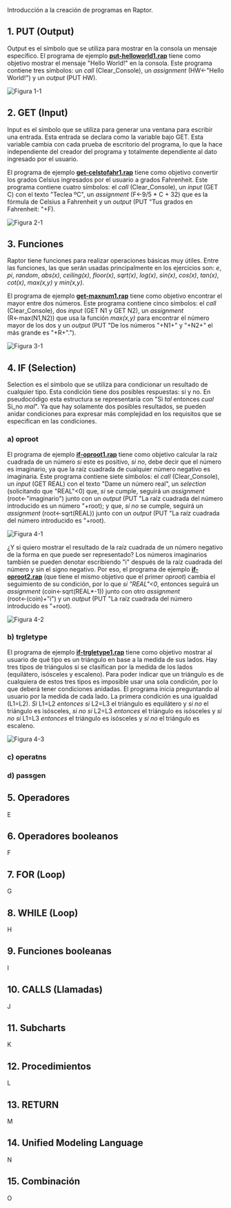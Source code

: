Introducción a la creación de programas en Raptor.

## 1. PUT (Output)
Output es el símbolo que se utiliza para mostrar en la consola un mensaje específico. El programa de ejemplo **[put-helloworld1.rap](put-helloworld1.rap)** tiene como objetivo mostrar el mensaje "Hello World!" en la consola. Este programa contiene tres símbolos: un _call_ (Clear_Console), un _assignment_ (HW←"Hello World!") y un _output_ (PUT HW).

![Figura 1-1](images/1-1.png?raw=true)

## 2. GET (Input)
Input es el símbolo que se utiliza para generar una ventana para escribir una entrada. Esta entrada se declara como la variable bajo GET. Esta variable cambia con cada prueba de escritorio del programa, lo que la hace independiente del creador del programa y totalmente dependiente al dato ingresado por el usuario. 

El programa de ejemplo **[get-celstofahr1.rap](get-celstofahr1.rap)** tiene como objetivo convertir los grados Celsius ingresados por el usuario a grados Fahrenheit. Este programa contiene cuatro símbolos: el _call_ (Clear_Console), un _input_ (GET C) con el texto "Teclea ºC", un _assignment_ (F←9/5 * C + 32) que es la fórmula de Celsius a Fahrenheit y un _output_ (PUT "Tus grados en  Fahrenheit: "+F).

![Figura 2-1](images/2-1.png?raw=true)

## 3. Funciones
Raptor tiene funciones para realizar operaciones básicas muy útiles. Entre las funciones, las que serán usadas principalmente en los ejercicios son: _e_, _pi_, _random_, _abs(x)_, _ceiling(x)_, _floor(x)_, _sqrt(x)_, _log(x)_, _sin(x)_, _cos(x)_, _tan(x)_, _cot(x)_, _max(x,y)_ y _min(x,y)_.

El programa de ejemplo **[get-maxnum1.rap](get-maxnum1.rap)** tiene como objetivo encontrar el mayor entre dos números. Este programa contiene cinco símbolos: el _call_ (Clear_Console), dos _input_ (GET N1 y GET N2), un _assignment_ (R←max(N1,N2)) que usa la función _max(x,y)_ para encontrar el número mayor de los dos y un _output_ (PUT "De los números "+N1+" y "+N2+" el más grande es "+R+".").

![Figura 3-1](images/3-1.png?raw=true)

## 4. IF (Selection)
Selection es el símbolo que se utiliza para condicionar un resultado de cualquier tipo. Esta condición tiene dos posibles respuestas: sí y no. En pseudocódigo esta estructura se representaría con "Si _tal_ entonces _cual_ Si_no _mal_". Ya que hay solamente dos posibles resultados, se pueden anidar condiciones para expresar más complejidad en los requisitos que se especifican en las condiciones.

### a) oproot

El programa de ejemplo **[if-oproot1.rap](if-oproot1.rap)** tiene como objetivo calcular la raíz cuadrada de un número _si_ este es positivo, _si no_, debe decir que el número es imaginario, ya que la raíz cuadrada de cualquier número negativo es imaginaria. Este programa contiene siete símbolos: el _call_ (Clear_Console), un _input_ (GET REAL) con el texto "Dame un número real", un _selection_ (solicitando que "REAL"<0) que, _si_ se cumple, seguirá un _assignment_ (root←"imaginario") junto con un _output_ (PUT "La raíz cuadrada del número introducido es un número "+root); y que, _si no_ se cumple, seguirá un _assignment_ (root←sqrt(REAL)) junto con un _output_ (PUT "La raíz cuadrada del número introducido es "+root).

![Figura 4-1](images/4-1.png?raw=true)

¿Y si quiero mostrar el resultado de la raíz cuadrada de un número negativo de la forma en que puede ser representado? Los números imaginarios también se pueden denotar escribiendo "i" después de la raíz cuadrada del número y sin el signo negativo. Por eso, el programa de ejemplo **[if-oproot2.rap](if-oproot2.rap)** (que tiene el mismo objetivo que el primer _oproot_) cambia el seguimiento de su condición, por lo que _si "REAL"<0_, entonces seguirá un _assignment_ (coin←sqrt(REAL*-1)) junto con otro _assignment_ (root←(coin)+"i") y un _output_ (PUT "La raíz cuadrada del número introducido es "+root).

![Figura 4-2](images/4-2.png?raw=true)

### b) trgletype

El programa de ejemplo **[if-trgletype1.rap](if-trgletype1.rap)** tiene como objetivo mostrar al usuario de qué tipo es un triángulo en base a la medida de sus lados. Hay tres tipos de triángulos si se clasifican por la medida de los lados (equilátero, isósceles y escaleno). Para poder indicar que un triángulo es de cualquiera de estos tres tipos es imposible usar una sola condición, por lo que deberá tener condiciones anidadas. El programa inicia preguntando al usuario por la medida de cada lado. La primera condición es una igualdad (L1=L2). _Si_ L1=L2 _entonces_ _si_ L2=L3 el triángulo es equilátero y _si no_ el triángulo es isósceles, _si no_ _si_ L2=L3 _entonces_ el triángulo es isósceles y _si no_ _si_ L1=L3 _entonces_ el triángulo es isósceles y _si no_ el triángulo es escaleno.

![Figura 4-3](images/4-3.png?raw=true)

### c) operatns

### d) passgen

## 5. Operadores
E

## 6. Operadores booleanos
F

## 7. FOR (Loop)
G

## 8. WHILE (Loop)
H

## 9. Funciones booleanas
I

## 10. CALLS (Llamadas)
J

## 11. Subcharts
K

## 12. Procedimientos
L

## 13. RETURN
M

## 14. Unified Modeling Language
N

## 15. Combinación
O
